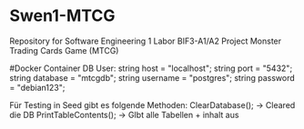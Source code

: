 # Swen1-MTCG
Repository for Software Engineering 1 Labor BIF3-A1/A2 Project Monster Trading Cards Game (MTCG) 

#Docker Container DB User:
string host = "localhost";
string port = "5432";
string database = "mtcgdb";
string username = "postgres";
string password = "debian123";

Für Testing in Seed gibt es folgende Methoden:
ClearDatabase(); -> Cleared die DB
PrintTableContents(); -> GIbt alle Tabellen + inhalt aus